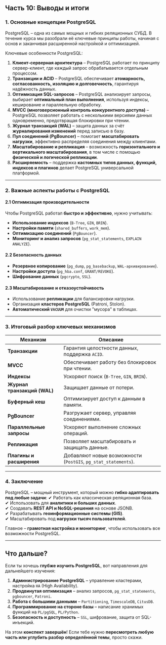## **Часть 10: Выводы и итоги**

### **1. Основные концепции PostgreSQL**

PostgreSQL – одна из самых мощных и гибких реляционных СУБД. В течение курса мы разобрали её ключевые принципы работы, начиная с основ и заканчивая расширенной настройкой и оптимизацией.

Ключевые особенности PostgreSQL:

1. **Клиент-серверная архитектура** – PostgreSQL работает по принципу сервер-клиент, где каждый запрос обрабатывается отдельным процессом.
2. **Транзакции и ACID** – PostgreSQL обеспечивает **атомарность, согласованность, изоляцию и долговечность**, гарантируя надёжность данных.
3. **Оптимизация SQL-запросов** – PostgreSQL анализирует запросы, выбирает **оптимальный план выполнения**, используя индексы, кеширование и параллельную обработку.
4. **MVCC (многоверсионный контроль конкурентного доступа)** – PostgreSQL позволяет работать с несколькими версиями данных одновременно, предотвращая блокировки при чтении.
5. **Журнал транзакций (WAL)** – защита данных за счёт **журналирования изменений** перед записью в базу.
6. **Пул соединений (PgBouncer)** – помогает **масштабировать нагрузки**, эффективно распределяя соединения между клиентами.
7. **Масштабирование и репликация** – возможность **горизонтального и вертикального масштабирования**, в том числе с помощью **физической и логической репликации**.
8. **Расширяемость** – поддержка **кастомных типов данных, функций, индексов и плагинов** делает PostgreSQL универсальной платформой.

---

### **2. Важные аспекты работы с PostgreSQL**

#### **2.1 Оптимизация производительности**

Чтобы PostgreSQL работал **быстро и эффективно**, нужно учитывать:

- **Использование индексов** (`B-Tree`, `GIN`, `BRIN`).
- **Настройки памяти** (`shared_buffers`, `work_mem`).
- **Оптимизацию соединений** (`PgBouncer`).
- **Мониторинг и анализ запросов** (`pg_stat_statements`, `EXPLAIN ANALYZE`).

#### **2.2 Безопасность данных**

- **Резервное копирование** (`pg_dump`, `pg_basebackup`, `WAL-архивирование`).
- **Настройки доступа** (`pg_hba.conf`, `GRANT/REVOKE`).
- **Шифрование данных** (`pgcrypto`, `SSL`).

#### **2.3 Масштабирование и отказоустойчивость**

- Использование **репликации** для балансировки нагрузки.
- Организация **кластеров PostgreSQL** (Patroni, Stolon).
- **Автоматический `VACUUM`** для очистки "мусора" в таблицах.

---

### **3. Итоговый разбор ключевых механизмов**

|**Механизм**|**Описание**|
|---|---|
|**Транзакции**|Гарантия целостности данных, поддержка `ACID`.|
|**MVCC**|Обеспечивает работу без блокировок при чтении.|
|**Индексы**|Ускоряют поиск (`B-Tree`, `GIN`, `BRIN`).|
|**Журнал транзакций (WAL)**|Защищает данные от потери.|
|**Буферный кеш**|Оптимизирует доступ к данным в памяти.|
|**PgBouncer**|Разгружает сервер, управляя соединениями.|
|**Параллельные запросы**|Ускоряют выполнение сложных операций.|
|**Репликация**|Позволяет масштабировать и защищать данные.|
|**Плагины и расширения**|Добавляют новые возможности (`PostGIS`, `pg_stat_statements`).|

---

### **4. Заключение**

PostgreSQL – мощный инструмент, который можно **гибко адаптировать под любые задачи**: ✔ Работать как классическая реляционная база.  
✔ Использовать для **аналитики и больших данных**.  
✔ Создавать **REST API и NoSQL-решения** на основе JSONB.  
✔ Разрабатывать **геоинформационные системы (GIS)**.  
✔ Масштабировать под **нагрузки тысяч пользователей**.

Главное – **грамотная настройка и мониторинг**, чтобы использовать все возможности PostgreSQL.

---

## **Что дальше?**

Если ты хочешь **глубже изучить PostgreSQL**, вот направления для дальнейшего изучения:

1. **Администрирование PostgreSQL** – управление кластерами, настройка `HA` (High Availability).
2. **Продвинутая оптимизация** – анализ запросов, `pg_stat_statements`, `pgbouncer`, `Patroni`.
3. **Работа с большими данными** – `Partitioning`, `TimescaleDB`, `CitusDB`.
4. **Программирование на стороне базы** – написание хранимых функций на `PL/pgSQL`, `PL/Python`.
5. **Безопасность и доступность** – `SSL`, шифрование, защита от SQL-инъекций.

На этом **конспект завершён**! Если тебе нужно **пересмотреть любую часть или углубить разбор определённой темы**, просто скажи.